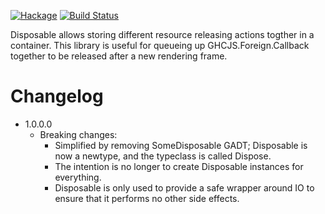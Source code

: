 [![Hackage](https://img.shields.io/hackage/v/disposable.svg)](https://hackage.haskell.org/package/disposable)
[![Build Status](https://secure.travis-ci.org/louispan/disposable.png?branch=master)](http://travis-ci.org/louispan/disposable)

Disposable allows storing different resource releasing actions togther in a container.
This library is useful for queueing up GHCJS.Foreign.Callback together to be released after a new rendering frame.

# Changelog

* 1.0.0.0
  - Breaking changes:
    - Simplified by removing SomeDisposable GADT; Disposable is now a newtype, and the typeclass is called Dispose.
    - The intention is no longer to create Disposable instances for everything.
    - Disposable is only used to provide a safe wrapper around IO to ensure that it performs no other side effects.